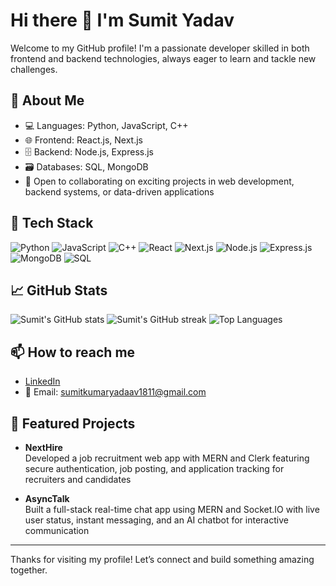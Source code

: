 # Hi there 👋 I'm Sumit Yadav

Welcome to my GitHub profile! I'm a passionate developer skilled in both frontend and backend technologies, always eager to learn and tackle new challenges.

## 🚀 About Me
- 💻 Languages: Python, JavaScript, C++
- 🌐 Frontend: React.js, Next.js
- 🗄️ Backend: Node.js, Express.js
- 🗃️ Databases: SQL, MongoDB
- 🤝 Open to collaborating on exciting projects in web development, backend systems, or data-driven applications

## 🧰 Tech Stack
![Python](https://img.shields.io/badge/-Python-3776AB?style=flat-square&logo=python&logoColor=white)
![JavaScript](https://img.shields.io/badge/-JavaScript-F7DF1E?style=flat-square&logo=javascript&logoColor=black)
![C++](https://img.shields.io/badge/-C++-00599C?style=flat-square&logo=c%2B%2B&logoColor=white)
![React](https://img.shields.io/badge/-React-61DAFB?style=flat-square&logo=react&logoColor=black)
![Next.js](https://img.shields.io/badge/-Next.js-000000?style=flat-square&logo=next.js&logoColor=white)
![Node.js](https://img.shields.io/badge/-Node.js-339933?style=flat-square&logo=node.js&logoColor=white)
![Express.js](https://img.shields.io/badge/-Express.js-000000?style=flat-square&logo=express&logoColor=white)
![MongoDB](https://img.shields.io/badge/-MongoDB-47A248?style=flat-square&logo=mongodb&logoColor=white)
![SQL](https://img.shields.io/badge/-SQL-4479A1?style=flat-square&logo=postgresql&logoColor=white)

## 📈 GitHub Stats

  <img src="https://github-readme-stats.vercel.app/api?username=Sumityadav1811&show_icons=true&theme=tokyonight" alt="Sumit's GitHub stats"/>
  <img src="https://github-readme-streak-stats.herokuapp.com/?user=Sumityadav1811&theme=tokyonight" alt="Sumit's GitHub streak"/>
  <img src="https://github-readme-stats.vercel.app/api/top-langs/?username=Sumityadav1811&layout=compact&theme=tokyonight" alt="Top Languages"/>



## 📫 How to reach me
- [LinkedIn](https://www.linkedin.com/in/sumit-kumar-yadav-webdev/)
- 📧 Email: sumitkumaryadaav1811@gmail.com

## 🌟 Featured Projects
- **NextHire**  
  Developed a job recruitment web app with MERN and Clerk featuring secure authentication, job posting, and application tracking for recruiters and candidates

- **AsyncTalk**  
  Built a full-stack real-time chat app using MERN and Socket.IO with live user status, instant messaging, and an AI chatbot for interactive communication

---

Thanks for visiting my profile! Let’s connect and build something amazing together.
